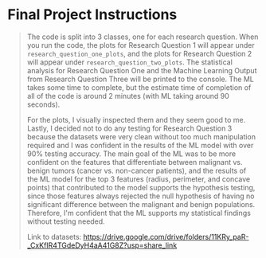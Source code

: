 # Final Project Instructions
>  The code is split into 3 classes, one for each research question.
>  When you run the code, the plots for Research Question 1 will appear under `research_question_one_plots`,
>  and the plots for Research Question 2 will appear under `research_question_two_plots`.
>  The statistical analysis for Research Question One and the Machine Learning Output from
>  Research Question Three will be printed to the console. The ML takes some time to complete, but the estimate time of
>  completion of all of the code is around 2 minutes (with ML taking around 90 seconds).
>
>  For the plots, I visually inspected them and they seem good to me.
>  Lastly, I decided not to do any testing for Research Question 3 because the datasets were very clean without too much
>  manipulation required and I was confident in the results of the ML model with over 90% testing accuracy.
>  The main goal of the ML was to be more confident on the features that differentiate between malignant vs. benign tumors
>  (cancer vs. non-cancer patients), and the results of the ML model for the top 3 features (radius, perimeter, and concave
>  points) that contributed to the model supports the hypothesis testing, since those features always rejected the null
>  hypothesis of having no significant difference between the malignant and benign populations. Therefore, I'm confident
>  that the ML supports my statistical findings without testing needed.
>
>  Link to datasets: https://drive.google.com/drive/folders/11KRy_paR-_CxKfIR4TGdeDyH4aA41G8Z?usp=share_link